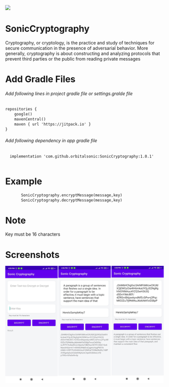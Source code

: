 [![](https://jitpack.io/v/orbitalsonic/SonicCryptography.svg)](https://jitpack.io/#orbitalsonic/SonicCryptography)
# SonicCryptography
Cryptography, or cryptology, is the practice and study of techniques for secure communication in the presence of adversarial behavior. More generally, cryptography is about constructing and analyzing protocols that prevent third parties or the public from reading private messages

# Add Gradle Files

###### Add following lines in project gradle file or settings.gralde file

```
repositories {
    google()
    mavenCentral()
    maven { url 'https://jitpack.io' }
}

```

###### Add following dependency in app gradle file

```
  implementation 'com.github.orbitalsonic:SonicCryptography:1.0.1'
 
 ```
 
  # Example
           SonicCryptography.encryptMessage(message,key)
           SonicCryptography.decryptMessage(message,key)

# Note
Key must be 16 characters

# Screenshots
![alt text](https://github.com/orbitalsonic/SonicCryptography/blob/master/Screenshots/Screenshot_1.jpg?raw=true)
